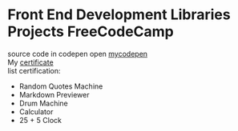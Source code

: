 # Front End Development Libraries Projects FreeCodeCamp
source code in codepen open [mycodepen](https://codepen.io/ardi-fajar-arifin)
<br>
My [certificate](https://www.freecodecamp.org/certification/ardifjar443/front-end-development-libraries)
<br>
list certification:
- Random Quotes Machine
- Markdown Previewer
- Drum Machine
- Calculator
- 25 + 5 Clock